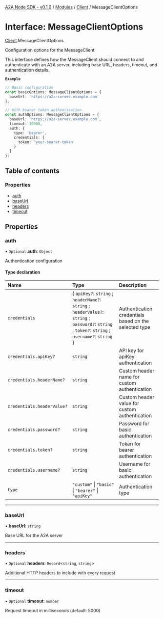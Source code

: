 [A2A Node SDK - v0.1.0](../README.md) / [Modules](../modules.md) / [Client](../modules/Client.md) / MessageClientOptions

# Interface: MessageClientOptions

[Client](../modules/Client.md).MessageClientOptions

Configuration options for the MessageClient

This interface defines how the MessageClient should connect to and
authenticate with an A2A server, including base URL, headers, timeout,
and authentication details.

**`Example`**

```typescript
// Basic configuration
const basicOptions: MessageClientOptions = {
  baseUrl: 'https://a2a-server.example.com'
};

// With bearer token authentication
const authOptions: MessageClientOptions = {
  baseUrl: 'https://a2a-server.example.com',
  timeout: 10000,
  auth: {
    type: 'bearer',
    credentials: {
      token: 'your-bearer-token'
    }
  }
};
```

## Table of contents

### Properties

- [auth](Client.MessageClientOptions.md#auth)
- [baseUrl](Client.MessageClientOptions.md#baseurl)
- [headers](Client.MessageClientOptions.md#headers)
- [timeout](Client.MessageClientOptions.md#timeout)

## Properties

### auth

• `Optional` **auth**: `Object`

Authentication configuration

#### Type declaration

| Name | Type | Description |
| :------ | :------ | :------ |
| `credentials` | \{ `apiKey?`: `string` ; `headerName?`: `string` ; `headerValue?`: `string` ; `password?`: `string` ; `token?`: `string` ; `username?`: `string`  } | Authentication credentials based on the selected type |
| `credentials.apiKey?` | `string` | API key for apiKey authentication |
| `credentials.headerName?` | `string` | Custom header name for custom authentication |
| `credentials.headerValue?` | `string` | Custom header value for custom authentication |
| `credentials.password?` | `string` | Password for basic authentication |
| `credentials.token?` | `string` | Token for bearer authentication |
| `credentials.username?` | `string` | Username for basic authentication |
| `type` | ``"custom"`` \| ``"basic"`` \| ``"bearer"`` \| ``"apiKey"`` | Authentication type |

___

### baseUrl

• **baseUrl**: `string`

Base URL for the A2A server

___

### headers

• `Optional` **headers**: `Record`\<`string`, `string`\>

Additional HTTP headers to include with every request

___

### timeout

• `Optional` **timeout**: `number`

Request timeout in milliseconds (default: 5000)
